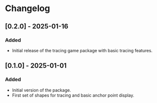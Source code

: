 # Changelog

## [0.2.0] - 2025-01-16
### Added
- Initial release of the tracing game package with basic tracing features.
  
## [0.1.0] - 2025-01-01
### Added
- Initial version of the package.
- First set of shapes for tracing and basic anchor point display.
  
